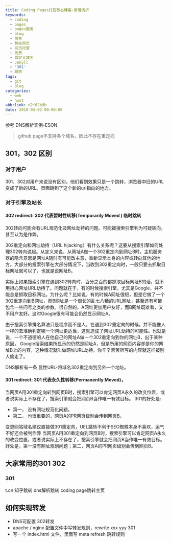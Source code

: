 ```yaml
---
title: Coding Pages托管静态博客-原理浅析
keywords:
  - coding
  - pages
  - pages服务
  - blog
  - 博客
  - 静态网页
  - 网页托管
  - 免费
  - 自定义域名
  - Jekyll
  - '301'
  - 跳转
tags:
  - git
  - blog
categories:
  - web
  - host
abbrlink: d2f02b9b
date: 2018-03-02 00:00:00
---
```






参考 DNS解析实例-ESON


> github page不支持多个域名，因此不存在重定向




## 301，302 区别

### 对于用户
301，302对用户来说没有区别，他们看到效果只是一个跳转，浏览器中旧的URL变成了新的URL。页面跳到了这个新的url指向的地方。


### 对于引擎及站长

#### 302 redirect: 302 代表暂时性转移(Temporarily Moved ) 临时跳转

302转向可能会有URL规范化及网址劫持的问题。可能被搜索引擎判为可疑转向，甚至认为是作弊。

302重定向和网址劫持（URL hijacking）有什么关系呢？这要从搜索引擎如何处理302转向说起。从定义来说，从网址A做一个302重定向到网址B时，主机服务器的隐含意思是网址A随时有可能改主意，重新显示本身的内容或转向其他的地方。大部分的搜索引擎在大部分情况下，当收到302重定向时，一般只要去抓取目标网址就可以了，也就是说网址B。

实际上如果搜索引擎在遇到302转向时，百分之百的都抓取目标网址B的话，就不用担心网址URL劫持了。问题就在于，有的时候搜索引擎，尤其是Google，并不能总是抓取目标网址。为什么呢？比如说，有的时候A网址很短，但是它做了一个302重定向到B网址，而B网址是一个很长的乱七八糟的URL网址，甚至还有可能包含一些问号之类的参数。很自然的，A网址更加用户友好，而B网址既难看，又不用户友好。这时Google很有可能会仍然显示网址A。

由于搜索引擎排名算法只是程序而不是人，在遇到302重定向的时候，并不能像人一样的去准确判定哪一个网址更适当，这就造成了网址URL劫持的可能性。也就是说，一个不道德的人在他自己的网址A做一个302重定向到你的网址B，出于某种原因， Google搜索结果所显示的仍然是网址A，但是所用的网页内容却是你的网址B上的内容，这种情况就叫做网址URL劫持。你辛辛苦苦所写的内容就这样被别人偷走了。


DNS解析有一条 显性URL-将域名302重定向到另外一个地址。

#### 301 redirect: 301 代表永久性转移(Permanently Moved)，

当网页A用301重定向转到网页B时，搜索引擎可以肯定网页A永久的改变位置，或者说实际上不存在了，搜索引擎就会把网页B当作唯一有效目标。
301的好处是:

- 第一， 没有网址规范化问题。
- 第二， 也很重要的，网页A的PR网页级别会传到网页B。


变更网站域名建议直接做301重定向，UEL跳转不利于SEO蜘蛛本身不喜欢，运气不好还会被判作弊
当网页A用301重定向到网页B时，搜索引擎可以肯定网页A永久的改变位置，或者说实际上不存在了，搜索引擎就会把网页B当作唯一有效目标。
好处是，第一没有网址规划问题；第二，网页A的PR网页级别会传到网页B。


## 大家常用的301 302

### 301
t.cn
知乎跳转
dns解析跳转
coding page跳转主页


## 如何实现转发

- DNS可配置 302转发
- apache / nginx 配置文件中写转发规则，rewrite xxx yyy 301
- 写一个 index.html 文件，里面写 meta refresh 跳转规则
